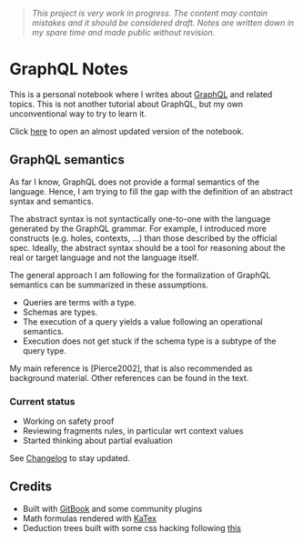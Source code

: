 > *This project is very work in progress. The content may contain mistakes and it should be considered draft. Notes are written down in my spare time and made public without revision.*

# GraphQL Notes

This is a personal notebook where I writes about [GraphQL](https://facebook.github.io/react/blog/2015/05/01/graphql-introduction.html) and related topics.
This is not another tutorial about GraphQL, but my own unconventional way to try to learn it.

Click [here](http://mstn.github.io/graphql/) to open an almost updated version of the notebook.

## GraphQL semantics

As far I know, GraphQL does not provide a formal semantics of the language. Hence, I am trying to fill the gap with the definition of an abstract syntax and semantics.

The abstract syntax is not syntactically one-to-one with the language generated by the GraphQL grammar. For example, I introduced more constructs (e.g. holes, contexts, ...) than those described by the official spec. Ideally, the abstract syntax should be a tool for reasoning about the real or target language and not the language itself.

The general approach I am following for the formalization of GraphQL semantics can be summarized in these assumptions.

* Queries are terms with a type.
* Schemas are types.
* The execution of a query yields a value following an operational semantics.
* Execution does not get stuck if the schema type is a subtype of the query type.

My main reference is [Pierce2002], that is also recommended as background material. Other references can be found in the text.

### Current status

* Working on safety proof
* Reviewing fragments rules, in particular wrt context values
* Started thinking about partial evaluation

See [Changelog](content/CHANGELOG.md) to stay updated.

## Credits

* Built with [GitBook](https://www.gitbook.com/) and some community plugins
* Math formulas rendered with [KaTex](https://khan.github.io/KaTeX/)
* Deduction trees built with some css hacking following [this](http://stackoverflow.com/questions/16212364/how-do-i-display-a-proof-tree-with-html-css-and-or-javascript)
